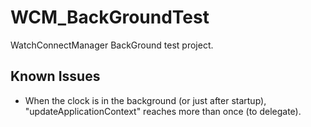 # WCM_BackGroundTest
WatchConnectManager BackGround test project.

## Known Issues
- When the clock is in the background (or just after startup),
"updateApplicationContext" reaches more than once (to delegate).
